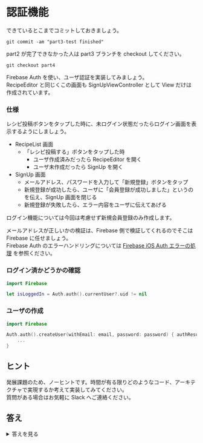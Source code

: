 # 認証機能

できているとこまでコミットしておきましょう。

```shell
git commit -am "part3-test finished"
```

part2 が完了できなかった人は part3 ブランチを checkout してください。

```
git checkout part4
```

Firebase Auth を使い、ユーザ認証を実装してみましょう。  
RecipeEditor と同じくこの画面も SignUpViewController として View だけは作成されています。

### 仕様

レシピ投稿ボタンをタップした時に、未ログイン状態だったらログイン画面を表示するようにしましょう。

- RecipeList 画面
  - 「レシピ投稿する」ボタンをタップした時
    - ユーザ作成済みだったら RecipeEditor を開く
    - ユーザ未作成だったら SignUp を開く
- SignUp 画面
  - メールアドレス、パスワードを入力して「新規登録」ボタンをタップ
  - 新規登録が成功したら、ユーザに「会員登録が成功しました」というのを伝え、SignUp 画面を閉じる
  - 新規登録が失敗したら、エラー内容をユーザに伝えてあげる

ログイン機能については今回は考慮せず新規会員登録のみ作成します。

メールアドレスが正しいかの検証は、Firebase 側で検証してくれるのでそこは Firebase に任せましょう。  
Firebase Auth のエラーハンドリングについては [Firebase iOS Auth エラーの処理](https://firebase.google.com/docs/auth/ios/errors?hl=ja) を参照ください。

### ログイン済かどうかの確認

```swift
import Firebase

let isLoggedIn = Auth.auth().currentUser?.uid != nil
```

### ユーザの作成

```swift
import Firebase

Auth.auth().createUser(withEmail: email, password: password) { authResult, error in
    ...
}
```

## ヒント

発展課題のため、ノーヒントです。時間が有る限りどのようなコード、アーキテクチャで実現するか考えて実装してみてください。  
質問がある場合はお気軽に Slack へご連絡ください。

## 答え

<details>
<summary>答えを見る</summary>

[こちらの Diff](https://github.com/cookpad/cookpad-internship-2020-summer-ios/compare/part4..part4-completed) もしくは [part4完了時点のコード](https://github.com/cookpad/cookpad-internship-2020-summer-ios/tree/part4-completed)を参照してください。  
また、ヒントにも簡単な解説が書いてあるので、それも参照してください。


</details>
